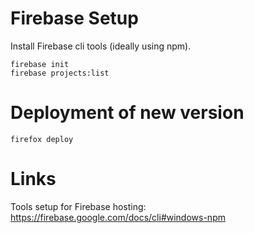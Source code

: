 
# Firebase Setup

Install Firebase cli tools (ideally using npm).
```
firebase init
firebase projects:list
```

# Deployment of new version
```
firefox deploy
```


# Links
Tools setup for Firebase hosting: https://firebase.google.com/docs/cli#windows-npm